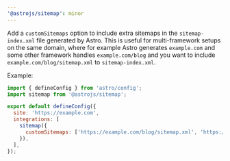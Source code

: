 ```yaml
---
'@astrojs/sitemap': minor
---
```


Add a `customSitemaps` option to include extra sitemaps in the `sitemap-index.xml` file generated by Astro. This is useful for multi-framework setups on the same domain, where for example Astro generates `example.com` and some other framework handles `example.com/blog` and you want to include `example.com/blog/sitemap.xml` to `sitemap-index.xml`.

Example:

```js
import { defineConfig } from 'astro/config';
import sitemap from '@astrojs/sitemap';

export default defineConfig({
  site: 'https://example.com',
  integrations: [
    sitemap({
      customSitemaps: ['https://example.com/blog/sitemap.xml', 'https://example.com/helpcenter/sitemap.xml'],
    }),
  ],
});
```
